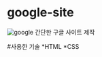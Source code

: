 # google-site
![google](https://github.com/kangjinyong2/google-site-1/assets/66777943/412c9bd7-048d-4f83-92a4-eede8bb62427)
간단한 구글 사이트 제작

#사용한 기술
*HTML
*CSS
